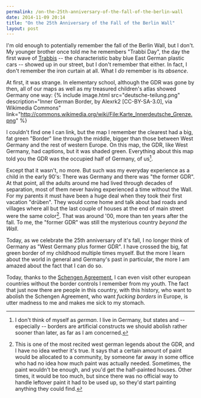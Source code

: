 ```yaml
---
permalink: /on-the-25th-anniversary-of-the-fall-of-the-berlin-wall
date: 2014-11-09 20:14
title: "On the 25th Anniversary of the Fall of the Berlin Wall"
layout: post
---
```

I'm old enough to potentially remember the fall of the Berlin Wall, but I don't. My younger brother once told me he remembers "Trabbi Day", the day the first wave of [Trabbis](http://en.m.wikipedia.org/wiki/Trabbi) -- the characteristic baby blue East German plastic cars -- showed up in our street, but I don't remember that either. In fact, I don't remember the iron curtain at all. What I *do* remember is its *absence*.

At first, it was strange. In elementary school, although the GDR was gone by then, all of our maps as well as my treasured children's atlas showed Germany one way:
{% include image.html src="deutsche-teilung.png" description="Inner German Border, by Alexrk2 [CC-BY-SA-3.0], via Wikimedia Commons" link="http://commons.wikimedia.org/wiki/File:Karte_Innerdeutsche_Grenze.png" %}

I couldn't find one I can link, but the map I remember the clearest had a big, fat green "Border" line through the middle, bigger than those between West Germany and the rest of western Europe. On this map, the GDR, like West Germany, had captions, but it was shaded green. Everything about this map told you the GDR was the occupied half of Germany, of us[^us].

Except that it wasn't, no more. But such was my everyday experience as a child in the early 90's: There was Germany and there was "the former GDR". At that point, all the adults around me had lived through decades of separation, most of them never having experienced a time without the Wall. For my parents it must have been a huge deal when they took their first vacation "drüben". They would come home and talk about bad roads and villages where all but the last couple of houses at the end of main street were the same color[^color]. That was around '00, more than ten years after the fall. To me, the "former GDR" was still the mysterious country *beyond the Wall*.

Today, as we celebrate the 25th anniversary of it's fall, I no longer think of Germany as "West Germany plus former GDR". I have crossed the big, fat green border of my childhood multiple times myself. But the more I learn about the world in general and Germany's past in particular, the more I am amazed about the fact that I can do so.

Today, thanks to the [Schengen Agreement](https://en.wikipedia.org/wiki/Schengen_Agreement), I can even visit other european countries without the border controls I remember from my youth. The fact that just now there are people in this country, with this history, who want to abolish the Schengen Agreement, who want *fucking borders* in Europe, is utter madness to me and makes me sick to my stomach.

[^color]: This is one of the most recited west german legends about the GDR, and I have no idea wether it's true. It says that a certain amount of paint would be allocated to a community, by someone far away in some office who had no idea how much paint was actually needed. Sometimes, the paint wouldn't be enough, and you'd get the half-painted houses. Other times, it would be too much, but since there was no official way to handle leftover paint it had to be used up, so they'd start painting anything they could find.
[^us]: I don't think of myself as *german*. I live in Germany, but states and -- especially -- borders are artificial constructs we should abolish rather sooner than later, as far as I am concerned.
